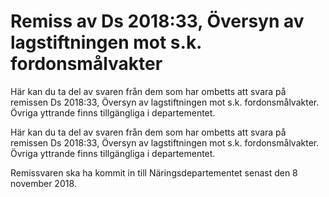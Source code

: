 # Remiss av Ds 2018:33, Översyn av lagstiftningen mot s.k. fordonsmålvakter

Här kan du ta del av svaren från dem som har ombetts att svara på remissen Ds 2018:33, Översyn av lagstiftningen mot s.k. fordonsmålvakter. Övriga yttrande finns tillgängliga i departementet.

Här kan du ta del av svaren från dem som har ombetts att svara på remissen Ds 2018:33, Översyn av lagstiftningen mot s.k. fordonsmålvakter. Övriga yttrande finns tillgängliga i departementet.

Remissvaren ska ha kommit in till Näringsdepartementet senast den 8 november 2018.
